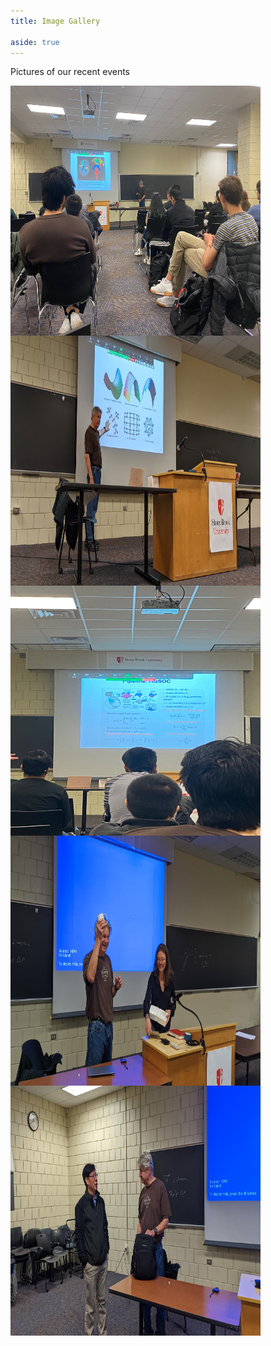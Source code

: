 ```yaml
---
title: Image Gallery

aside: true
---
```


Pictures of our recent events

<img align="center" src="/assets/event11.jpg" width="400" height="400" />

<img align="center" src="/assets/event12.jpg" width="400" height="400" />

<img align="center" src="/assets/event13.jpg" width="400" height="400" />

<img align="center" src="/assets/event14.jpg" width="400" height="400" />

<img align="center" src="/assets/event15.jpg" width="400" height="400" />

